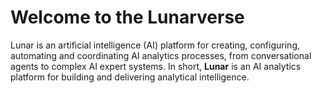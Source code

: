 # Welcome to the Lunarverse

Lunar is an artificial intelligence (AI) platform for creating, configuring, automating and coordinating AI analytics processes, from conversational agents to complex AI expert systems. In short, **Lunar** is an AI analytics platform for building and delivering analytical intelligence.